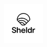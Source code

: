 <div align="center">
    <img width="130" src="https://github.com/flynnsol/Sheldr/blob/main/images/logo.png" alt="Sheldr Logo"/>
</div>